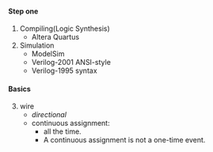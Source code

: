 #### Step one
1. Compiling(Logic Synthesis)
    - Altera Quartus
2. Simulation
    - ModelSim
    - Verilog-2001 ANSI-style
    - Verilog-1995 syntax
#### Basics 
3. wire  
    - _directional_
    - continuous assignment:  
        - all the time.
        - A continuous assignment is not a one-time event.
    